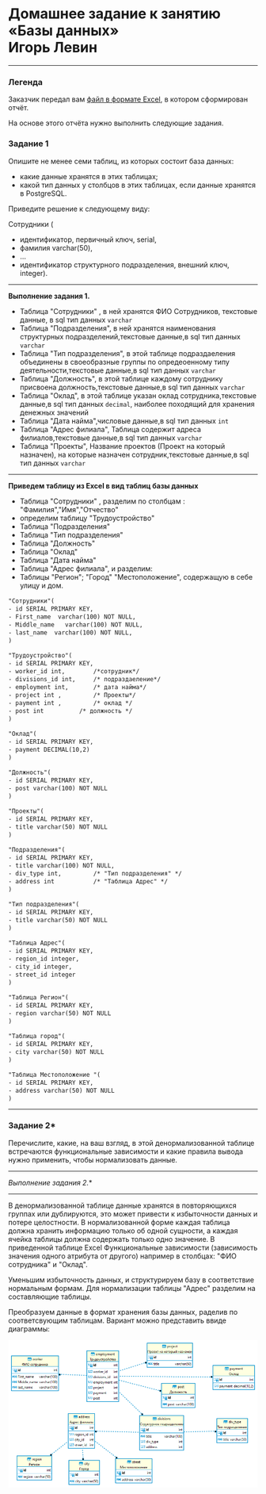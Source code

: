 # Домашнее задание к занятию </br> «Базы данных»  </br> **Игорь Левин**
 
---
### Легенда

Заказчик передал вам [файл в формате Excel](https://github.com/netology-code/sdb-homeworks/blob/main/resources/hw-12-1.xlsx), в котором сформирован отчёт. 

На основе этого отчёта нужно выполнить следующие задания.

### Задание 1

Опишите не менее семи таблиц, из которых состоит база данных:

- какие данные хранятся в этих таблицах;
- какой тип данных у столбцов в этих таблицах, если данные хранятся в PostgreSQL.

Приведите решение к следующему виду:

Сотрудники (

- идентификатор, первичный ключ, serial,
- фамилия varchar(50),
- ...
- идентификатор структурного подразделения, внешний ключ, integer).

---

**Выполнение задания 1.**


- Таблица "Сотрудники" , в ней хранятся ФИО Сотрудников, текстовые данные, в sql тип данных `varchar`
- Таблица "Подразделения",  в ней хранятся наименования структурных подразделений,текстовые данные,в sql тип данных `varchar`
- Таблица "Тип подразделения", в этой таблице подраздаеления объединены в своеобразные группы по опредеоенному типу деятельности,текстовые данные,в sql тип данных `varchar`
- Таблица "Должность", в этой таблице каждому сотруднику присвоена должность,текстовые данные,в sql тип данных `varchar`
- Таблица "Оклад", в этой таблице указан оклад сотрудника,текстовые данные,в sql тип данных `decimal`, наиболее походящий для хранения денежных значений
- Таблица "Дата найма",числовые данные,в sql тип данных `int`
- Таблица "Адрес филиала", Таблица содержит адреса филиалов,текстовые данные,в sql тип данных `varchar`
- Таблица "Проекты", Название проектов (Проект на который назначен), на которые назначен сотрудник,текстовые данные,в sql  тип данных `varchar`

---
**Приведем таблицу из Excel в вид таблиц базы данных**
 
- Таблица "Сотрудники" , разделим по столбцам : "Фамилия","Имя","Отчество"
- определим таблицу "Трудоустройство"
- Таблица "Подразделения"
- Таблица "Тип подразделения"
- Таблица "Должность"
- Таблица "Оклад"
- Таблица "Дата найма"
- Таблица "Адрес филиала",
  и разделим:
- Таблицы "Регион"; "Город" 
 "Местоположение", содержащую в себе улицу и дом.



```
"Сотрудники"(
- id SERIAL PRIMARY KEY,
- First_name  varchar(100) NOT NULL,
- Middle_name   varchar(100) NOT NULL,
- last_name  varchar(100) NOT NULL, 
)
```

```
"Трудоустройство"(
- id SERIAL PRIMARY KEY,
- worker_id int,		/*сотрудник*/
- divisions_id int,		/* подраздаеление*/ 
- employment int, 		/* дата найма*/
- project int , 		/* Проекты*/ 
- payment int , 		/* оклад */ 
- post int 			/* должность */
)
```

```
"Оклад"(
- id SERIAL PRIMARY KEY,
- payment DECIMAL(10,2)
)
```

```
"Должность"(
- id SERIAL PRIMARY KEY,
- post varchar(100) NOT NULL
)
```

```
"Проекты"(
- id SERIAL PRIMARY KEY,
- title varchar(50) NOT NULL
)
```

```
"Подразделения"(
- id SERIAL PRIMARY KEY,
- title varchar(100) NOT NULL,
- div_type int,			/* "Тип подразделения" */
- address int			/* "Таблица Адрес" */ 
)
```

```
"Тип подразделения"(
- id SERIAL PRIMARY KEY,
- title varchar(50) NOT NULL
)
```

```
"Таблица Адрес"(
- id SERIAL PRIMARY KEY,
- region_id integer,
- city_id integer,
- street_id integer 
)
```

```
"Таблица Регион"(
- id SERIAL PRIMARY KEY,
- region varchar(50) NOT NULL
)
```

```
"Таблица город"(
- id SERIAL PRIMARY KEY,
- city varchar(50) NOT NULL 
)
```

```
"Таблица Местоположение "(
- id SERIAL PRIMARY KEY,
- address varchar(50) NOT NULL
)
```



---

### Задание 2*

Перечислите, какие, на ваш взгляд, в этой денормализованной таблице встречаются функциональные зависимости и какие правила вывода нужно применить, чтобы нормализовать данные.

---

**Выполнение задания 2*.**

---
В денормализованной таблице данные хранятся в повторяющихся группах или дублируются,  это может привести к избыточности данных и потере целостности.
В нормализованной форме каждая таблица должна хранить информацию только об одной сущности, а каждая ячейка таблицы должна содержать только одно значение.
В приведенной таблице Excel Функциональные зависимости (зависимость значения одного атрибута от другого) например в столбцах: "ФИО сотрудника" и "Оклад".

Уменьшим избыточность данных, и структурируем базу в соответствие нормальным формам. Для нормализации таблицы "Адрес" разделим на составляющие таблицы.

Преобразуем данные в формат хранения  базы данных, раделив по соответсвующим таблицам. Вариант можно представить ввиде диаграммы:

 ![test1.png](https://github.com/elekpow/netology/blob/main/reldb/lesson1/images/test1.png)

